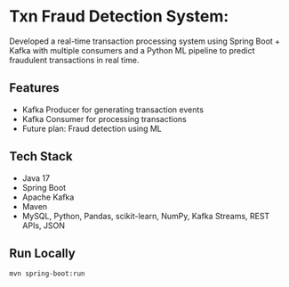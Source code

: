 ﻿

# Txn Fraud Detection System: 
Developed a real-time transaction processing system using Spring Boot + Kafka with multiple consumers and a Python ML pipeline to predict fraudulent transactions in real time.

## Features
- Kafka Producer for generating transaction events  
- Kafka Consumer for processing transactions  
- Future plan: Fraud detection using ML  

## Tech Stack
- Java 17  
- Spring Boot  
- Apache Kafka  
- Maven  
- MySQL, Python, Pandas, scikit-learn, NumPy, Kafka Streams, REST APIs, JSON
## Run Locally
```bash
mvn spring-boot:run



